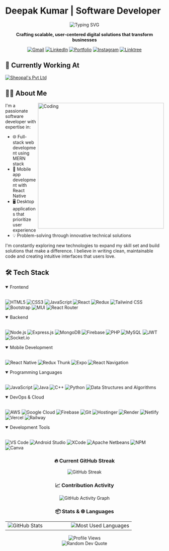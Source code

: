 # Deepak Kumar | Software Developer

<div align="center">
  <img src="https://readme-typing-svg.herokuapp.com?font=Fira+Code&weight=500&size=30&pause=1000&color=6C63FF&center=true&vCenter=true&random=false&width=600&lines=Full+Stack+Developer;Mobile+App+Developer;MERN+Stack+Expert;Problem+Solver;Tech+Enthusiast" alt="Typing SVG" />
  
  <p><strong>Crafting scalable, user-centered digital solutions that transform businesses</strong></p>
  
  [![Gmail](https://img.shields.io/badge/Gmail-D14836?style=for-the-badge&logo=gmail&logoColor=white)](mailto:deepakrajput.cu@gmail.com)
  [![LinkedIn](https://img.shields.io/badge/LinkedIn-%230077B5.svg?style=for-the-badge&logo=linkedin&logoColor=white)](https://linkedin.com/in/ideepakrajput)
  [![Portfolio](https://img.shields.io/badge/Portfolio-%23000000.svg?style=for-the-badge&logo=firefox&logoColor=#FF7139)](https://ideepakrajput.tech/)
  [![Instagram](https://img.shields.io/badge/Instagram-%23E4405F.svg?style=for-the-badge&logo=Instagram&logoColor=white)](https://www.instagram.com/i_deepakrajput/)
  [![Linktree](https://img.shields.io/badge/linktree-1de9b6?style=for-the-badge&logo=linktree&logoColor=white)](https://linktr.ee/ideepakrajput)
</div>

## 💼 Currently Working At

<a href="https://www.sheopals.com/" target="_blank">
  <img src="https://img.shields.io/badge/Sheopal's_Pvt_Ltd-Software_Developer-2ea44f?style=for-the-badge" alt="Sheopal's Pvt Ltd">
</a>

## 👨‍💻 About Me

<img align="right" alt="Coding" width="400" src="https://media2.giphy.com/media/qgQUggAC3Pfv687qPC/giphy.gif?cid=ecf05e47bchqpe4akujlphu1jd2ll22t8x3eo4h0a4vm6jba&rid=giphy.gif&ct=g"/>

I'm a passionate software developer with expertise in:

-   🌐 Full-stack web development using MERN stack
-   📱 Mobile app development with React Native
-   🖥️ Desktop applications that prioritize user experience
-   💡 Problem-solving through innovative technical solutions

I'm constantly exploring new technologies to expand my skill set and build solutions that make a difference. I believe in writing clean, maintainable code and creating intuitive interfaces that users love.

## 🛠️ Tech Stack

<details open>
<summary>Frontend</summary>
<br>

![HTML5](https://img.shields.io/badge/html5-%23E34F26.svg?style=for-the-badge&logo=html5&logoColor=white)
![CSS3](https://img.shields.io/badge/css3-%231572B6.svg?style=for-the-badge&logo=css3&logoColor=white)
![JavaScript](https://img.shields.io/badge/javascript-%23323330.svg?style=for-the-badge&logo=javascript&logoColor=%23F7DF1E)
![React](https://img.shields.io/badge/react-%2320232a.svg?style=for-the-badge&logo=react&logoColor=%2361DAFB)
![Redux](https://img.shields.io/badge/redux-%23593d88.svg?style=for-the-badge&logo=redux&logoColor=white)
![Tailwind CSS](https://img.shields.io/badge/tailwindcss-%2338B2AC.svg?style=for-the-badge&logo=tailwind-css&logoColor=white)
![Bootstrap](https://img.shields.io/badge/bootstrap-%23563D7C.svg?style=for-the-badge&logo=bootstrap&logoColor=white)
![MUI](https://img.shields.io/badge/MUI-%230081CB.svg?style=for-the-badge&logo=mui&logoColor=white)
![React Router](https://img.shields.io/badge/React_Router-CA4245?style=for-the-badge&logo=react-router&logoColor=white)

</details>

<details open>
<summary>Backend</summary>
<br>

![Node.js](https://img.shields.io/badge/node.js-%2343853D.svg?style=for-the-badge&logo=node.js&logoColor=white)
![Express.js](https://img.shields.io/badge/express.js-%23404d59.svg?style=for-the-badge&logo=express&logoColor=white)
![MongoDB](https://img.shields.io/badge/mongodb-%234ea94b.svg?style=for-the-badge&logo=mongodb&logoColor=white)
![Firebase](https://img.shields.io/badge/firebase-a08021?style=for-the-badge&logo=firebase&logoColor=ffcd34)
![PHP](https://img.shields.io/badge/PHP-777BB4?style=for-the-badge&logo=php&logoColor=white)
![MySQL](https://img.shields.io/badge/mysql-%2300f.svg?style=for-the-badge&logo=mysql&logoColor=white)
![JWT](https://img.shields.io/badge/JWT-black?style=for-the-badge&logo=JSON%20web%20tokens)
![Socket.io](https://img.shields.io/badge/Socket.io-black?style=for-the-badge&logo=socket.io&badgeColor=010101)

</details>

<details open>
<summary>Mobile Development</summary>
<br>

![React Native](https://img.shields.io/badge/React_Native-20232A?style=for-the-badge&logo=react&logoColor=61DAFB)
![Redux Thunk](https://img.shields.io/badge/redux--thunk-%23007396.svg?style=for-the-badge&logo=redux&logoColor=white)
![Expo](https://img.shields.io/badge/expo-1C1E24?style=for-the-badge&logo=expo&logoColor=#D04A37)
![React Navigation](https://img.shields.io/badge/React_Navigation-6b52ae?style=for-the-badge&logo=react&logoColor=white)

</details>

<details open>
<summary>Programming Languages</summary>
<br>

![JavaScript](https://img.shields.io/badge/javascript-%23323330.svg?style=for-the-badge&logo=javascript&logoColor=%23F7DF1E)
![Java](https://img.shields.io/badge/Java-ED8B00?style=for-the-badge&logo=openjdk&logoColor=white)
![C++](https://img.shields.io/badge/c++-%2300599C.svg?style=for-the-badge&logo=c%2B%2B&logoColor=white)
![Python](https://img.shields.io/badge/python-3670A0?style=for-the-badge&logo=python&logoColor=ffdd54)
![Data Structures and Algorithms](https://img.shields.io/badge/Data_Structures_and_Algorithms-%230077B5.svg?style=for-the-badge)

</details>

<details open>
<summary>DevOps & Cloud</summary>
<br>

![AWS](https://img.shields.io/badge/AWS-%23FF9900.svg?style=for-the-badge&logo=amazon-aws&logoColor=white)
![Google Cloud](https://img.shields.io/badge/Google%20Cloud-%234285F4.svg?style=for-the-badge&logo=google-cloud&logoColor=white)
![Firebase](https://img.shields.io/badge/firebase-a08021?style=for-the-badge&logo=firebase&logoColor=ffcd34)
![Git](https://img.shields.io/badge/git-%23F05033.svg?style=for-the-badge&logo=git&logoColor=white)
![Hostinger](https://img.shields.io/badge/Hostinger-%231e1e1e.svg?style=for-the-badge&logo=hostinger&logoColor=white)
![Render](https://img.shields.io/badge/Render-%23000000.svg?style=for-the-badge&logo=render&logoColor=white)
![Netlify](https://img.shields.io/badge/netlify-%23000000.svg?style=for-the-badge&logo=netlify&logoColor=#00C7B7)
![Vercel](https://img.shields.io/badge/vercel-%23000000.svg?style=for-the-badge&logo=vercel&logoColor=white)
![Railway](https://img.shields.io/badge/Railway-%232a2f3e.svg?style=for-the-badge&logo=railway&logoColor=white)

</details>

<details open>
<summary>Development Tools</summary>
<br>

![VS Code](https://img.shields.io/badge/Visual_Studio_Code-0078D4?style=for-the-badge&logo=visual%20studio%20code&logoColor=white)
![Android Studio](https://img.shields.io/badge/Android_Studio-3DDC84?style=for-the-badge&logo=android-studio&logoColor=white)
![XCode](https://img.shields.io/badge/Xcode-007ACC?style=for-the-badge&logo=Xcode&logoColor=white)
![Apache Netbeans](https://img.shields.io/badge/apache%20netbeans-1B6AC6?style=for-the-badge&logo=apache%20netbeans%20IDE&logoColor=white)
![NPM](https://img.shields.io/badge/NPM-%23000000.svg?style=for-the-badge&logo=npm&logoColor=white)
![Canva](https://img.shields.io/badge/Canva-%2300C4CC.svg?style=for-the-badge&logo=Canva&logoColor=white)

</details>

<div align="center">
  <!-- 💫 STREAK AT TOP -->
  <h3>🔥 Current GitHub Streak</h3>
  <img src="https://github-readme-streak-stats.herokuapp.com/?user=ideepakrajput&theme=tokyonight&exclude_days=Sun" alt="GitHub Streak" />
  <!-- 📈 ACTIVITY GRAPH BELOW STREAK -->
  <h3>📈 Contribution Activity</h3>
  <img src="https://github-readme-activity-graph.vercel.app/graph?username=ideepakrajput&theme=tokyonight" alt="GitHub Activity Graph" />
  <!-- 📦 GITHUB STATS + 🌐 TOP LANGUAGES IN ONE ROW -->
  <h3>📦 Stats & 🌐 Languages</h3>
  <table>
    <tr>
      <td width="50%">
        <img src="https://github-readme-stats.vercel.app/api?username=ideepakrajput&theme=tokyonight&hide_border=false&include_all_commits=true&count_private=true" alt="GitHub Stats" />
      </td>
      <td width="50%">
        <img src="https://github-readme-stats.vercel.app/api/top-langs/?username=ideepakrajput&theme=tokyonight&hide_border=false&layout=compact&langs_count=10" alt="Most Used Languages" />
      </td>
    </tr>
  </table>
</div>

<div align="center">
  <img src="https://komarev.com/ghpvc/?username=ideepakrajput&color=blueviolet&style=for-the-badge" alt="Profile Views" />
</div>

<div align="center">
  <img src="https://quotes-github-readme.vercel.app/api?type=horizontal&theme=tokyonight" alt="Random Dev Quote" />
</div>
